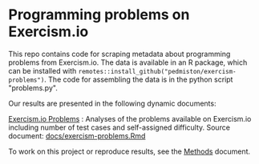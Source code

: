 # Programming problems on Exercism.io

This repo contains code for scraping metadata about programming problems from
Exercism.io. The data is available in an R package, which can be installed with
`remotes::install_github("pedmiston/exercism-problems")`. The code for
assembling the data is in the python script "problems.py".

Our results are presented in the following dynamic documents:

[Exercism.io Problems](docs/exercism-problems.md)
:   Analyses of the problems available on Exercism.io including number of test cases and self-assigned difficulty. Source document: [docs/exercism-problems.Rmd](docs/exercism-problems.Rmd)

To work on this project or reproduce results, see the [Methods](docs/methods.md) document.
